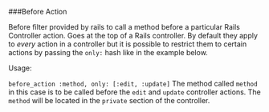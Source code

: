 ###Before Action

Before filter provided by rails to call a method before a particular Rails Controller action.
Goes at the top of a Rails controller. By default they apply to *every* action in a controller
but it is possible to restrict them to certain actions by passing the `only:` hash like in the example below.

Usage:

`before_action :method, only: [:edit, :update]`
The method called `method` in this case is to be called before the `edit` and `update` controller actions.
The `method` will be located in the `private` section of the controller.
